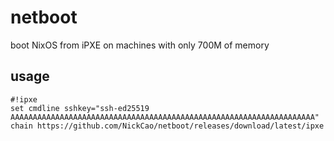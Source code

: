 # netboot
boot NixOS from iPXE on machines with only 700M of memory

## usage
```ipxe
#!ipxe
set cmdline sshkey="ssh-ed25519 AAAAAAAAAAAAAAAAAAAAAAAAAAAAAAAAAAAAAAAAAAAAAAAAAAAAAAAAAAAAAAAAAAAA"
chain https://github.com/NickCao/netboot/releases/download/latest/ipxe
```
